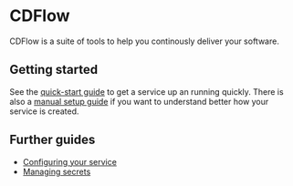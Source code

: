 # CDFlow

CDFlow is a suite of tools to help you continously deliver your software.

## Getting started

See the [quick-start guide](guides/quick-start) to get a service up an running
quickly. There is also a [manual setup guide](guides/manual-setup) if you want
to understand better how your service is created.

## Further guides

* [Configuring your service](guides/configuration)
* [Managing secrets](guides/secrets)
